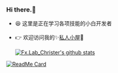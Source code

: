 ###    Hi there.👋</br>
- 😆 这里是正在学习各项技能的小白开发者</br></br>
- 👉 欢迎访问我的✨[私人小屋](https://fxlabtinystar.cn/)💫</br></br>
[![Fx.Lab_Christer's github stats](https://github-readme-stats.vercel.app/api?username=FreeXMelody&showicons=true&theme=vue)](https://github.com/FreeXMelody/github-readme-stats)

[![ReadMe Card](https://github-readme-stats.vercel.app/api/pin/?username=FreeXMelody&repo=RapidController&theme=vue)](https://github.com/FreeXMelody/RapidController)

